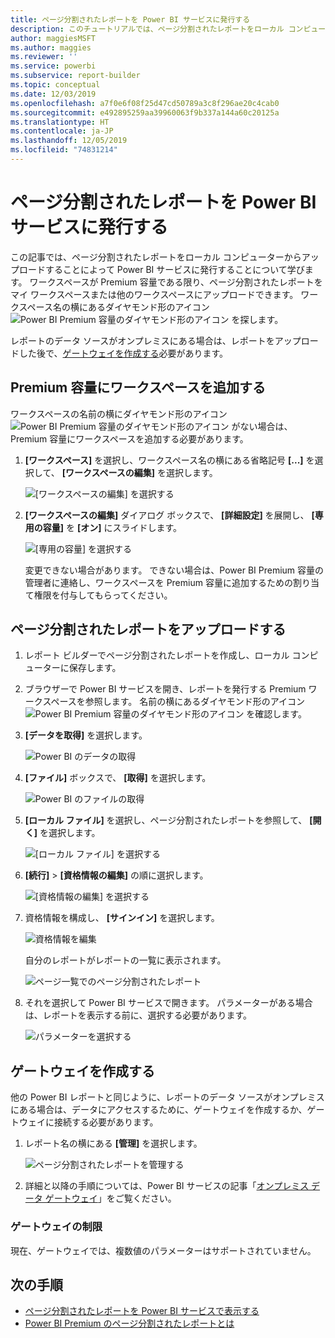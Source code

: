 ```yaml
---
title: ページ分割されたレポートを Power BI サービスに発行する
description: このチュートリアルでは、ページ分割されたレポートをローカル コンピューターからアップロードすることによって Power BI サービスに発行することを学びます。
author: maggiesMSFT
ms.author: maggies
ms.reviewer: ''
ms.service: powerbi
ms.subservice: report-builder
ms.topic: conceptual
ms.date: 12/03/2019
ms.openlocfilehash: a7f0e6f08f25d47cd50789a3c8f296ae20c4cab0
ms.sourcegitcommit: e492895259aa39960063f9b337a144a60c20125a
ms.translationtype: HT
ms.contentlocale: ja-JP
ms.lasthandoff: 12/05/2019
ms.locfileid: "74831214"
---
```

# <a name="publish-a-paginated-report-to-the-power-bi-service"></a>ページ分割されたレポートを Power BI サービスに発行する

この記事では、ページ分割されたレポートをローカル コンピューターからアップロードすることによって Power BI サービスに発行することについて学びます。 ワークスペースが Premium 容量である限り、ページ分割されたレポートをマイ ワークスペースまたは他のワークスペースにアップロードできます。 ワークスペース名の横にあるダイヤモンド形のアイコン ![Power BI Premium 容量のダイヤモンド形のアイコン](media/paginated-reports-save-to-power-bi-service/premium-diamond.png) を探します。 

レポートのデータ ソースがオンプレミスにある場合は、レポートをアップロードした後で、[ゲートウェイを作成する](#create-a-gateway)必要があります。

## <a name="add-a-workspace-to-a-premium-capacity"></a>Premium 容量にワークスペースを追加する

ワークスペースの名前の横にダイヤモンド形のアイコン ![Power BI Premium 容量のダイヤモンド形のアイコン](media/paginated-reports-save-to-power-bi-service/premium-diamond.png) がない場合は、Premium 容量にワークスペースを追加する必要があります。 

1. **[ワークスペース]** を選択し、ワークスペース名の横にある省略記号 **[...]** を選択して、 **[ワークスペースの編集]** を選択します。

    ![[ワークスペースの編集] を選択する](media/paginated-reports-save-to-power-bi-service/power-bi-paginated-edit-workspace.png)

1. **[ワークスペースの編集]** ダイアログ ボックスで、 **[詳細設定]** を展開し、 **[専用の容量]** を **[オン]** にスライドします。

    ![[専用の容量] を選択する](media/paginated-reports-save-to-power-bi-service/power-bi-paginated-edit-workspace-dialog.png)

   変更できない場合があります。 できない場合は、Power BI Premium 容量の管理者に連絡し、ワークスペースを Premium 容量に追加するための割り当て権限を付与してもらってください。


## <a name="upload-a-paginated-report"></a>ページ分割されたレポートをアップロードする

1. レポート ビルダーでページ分割されたレポートを作成し、ローカル コンピューターに保存します。

1. ブラウザーで Power BI サービスを開き、レポートを発行する Premium ワークスペースを参照します。 名前の横にあるダイヤモンド形のアイコン ![Power BI Premium 容量のダイヤモンド形のアイコン](media/paginated-reports-save-to-power-bi-service/premium-diamond.png) を確認します。 

1. **[データを取得]** を選択します。

    ![Power BI のデータの取得](media/paginated-reports-save-to-power-bi-service/power-bi-paginated-get-data.png)

1. **[ファイル]** ボックスで、 **[取得]** を選択します。

    ![Power BI のファイルの取得](media/paginated-reports-save-to-power-bi-service/power-bi-paginated-files-get.png)

1. **[ローカル ファイル]** を選択し、ページ分割されたレポートを参照して、 **[開く]** を選択します。

    ![[ローカル ファイル] を選択する](media/paginated-reports-save-to-power-bi-service/power-bi-paginated-local-file.png)

1. **[続行]**  >  **[資格情報の編集]** の順に選択します。

    ![[資格情報の編集] を選択する](media/paginated-reports-save-to-power-bi-service/power-bi-paginated-select-edit-credentials.png)

1. 資格情報を構成し、 **[サインイン]** を選択します。

    ![資格情報を編集](media/paginated-reports-save-to-power-bi-service/power-bi-paginated-credentials.png)

   自分のレポートがレポートの一覧に表示されます。

    ![ページ一覧でのページ分割されたレポート](media/paginated-reports-save-to-power-bi-service/power-bi-paginated-wwi-report.png)

1. それを選択して Power BI サービスで開きます。 パラメーターがある場合は、レポートを表示する前に、選択する必要があります。
 
    ![パラメーターを選択する](media/paginated-reports-save-to-power-bi-service/power-bi-paginated-select-parameters.png)

## <a name="create-a-gateway"></a>ゲートウェイを作成する

他の Power BI レポートと同じように、レポートのデータ ソースがオンプレミスにある場合は、データにアクセスするために、ゲートウェイを作成するか、ゲートウェイに接続する必要があります。

1. レポート名の横にある **[管理]** を選択します。

   ![ページ分割されたレポートを管理する](media/paginated-reports-save-to-power-bi-service/power-bi-paginated-manage.png)

1. 詳細と以降の手順については、Power BI サービスの記事「[オンプレミス データ ゲートウェイ](service-gateway-onprem.md)」をご覧ください。

### <a name="gateway-limitations"></a>ゲートウェイの制限

現在、ゲートウェイでは、複数値のパラメーターはサポートされていません。


## <a name="next-steps"></a>次の手順

- [ページ分割されたレポートを Power BI サービスで表示する](consumer/paginated-reports-view-power-bi-service.md)
- [Power BI Premium のページ分割されたレポートとは](paginated-reports-report-builder-power-bi.md)

